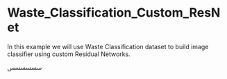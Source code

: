# Waste_Classification_Custom_ResNet
In this example we will use Waste Classification dataset to build image classifier using custom Residual Networks. 


سسسسسس
